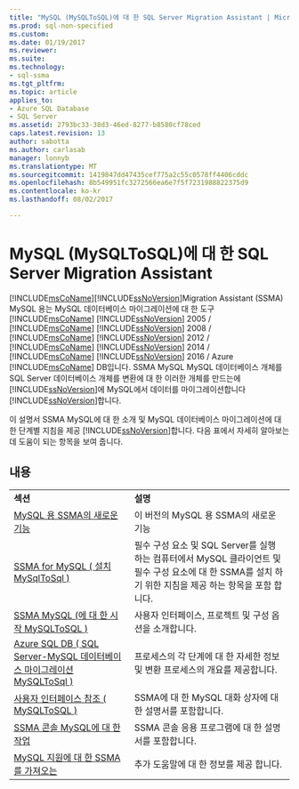 ```yaml
---
title: "MySQL (MySQLToSQL)에 대 한 SQL Server Migration Assistant | Microsoft Docs"
ms.prod: sql-non-specified
ms.custom: 
ms.date: 01/19/2017
ms.reviewer: 
ms.suite: 
ms.technology:
- sql-ssma
ms.tgt_pltfrm: 
ms.topic: article
applies_to:
- Azure SQL Database
- SQL Server
ms.assetid: 2793bc33-38d3-46ed-8277-b8580cf78ced
caps.latest.revision: 13
author: sabotta
ms.author: carlasab
manager: lonnyb
ms.translationtype: MT
ms.sourcegitcommit: 1419847dd47435cef775a2c55c0578ff4406cddc
ms.openlocfilehash: 8b549951fc3272566ea6e7f5f7231988822375d9
ms.contentlocale: ko-kr
ms.lasthandoff: 08/02/2017

---
```

# <a name="sql-server-migration-assistant-for-mysql-mysqltosql"></a>MySQL (MySQLToSQL)에 대 한 SQL Server Migration Assistant
[!INCLUDE[msCoName](../../includes/msconame_md.md)][!INCLUDE[ssNoVersion](../../includes/ssnoversion_md.md)]Migration Assistant (SSMA) MySQL 용는 MySQL 데이터베이스 마이그레이션에 대 한 도구 [!INCLUDE[msCoName](../../includes/msconame_md.md)] [!INCLUDE[ssNoVersion](../../includes/ssnoversion_md.md)] 2005 / [!INCLUDE[msCoName](../../includes/msconame_md.md)] [!INCLUDE[ssNoVersion](../../includes/ssnoversion_md.md)] 2008 / [!INCLUDE[msCoName](../../includes/msconame_md.md)] [!INCLUDE[ssNoVersion](../../includes/ssnoversion_md.md)] 2012 / [!INCLUDE[msCoName](../../includes/msconame_md.md)] [!INCLUDE[ssNoVersion](../../includes/ssnoversion_md.md)] 2014 / [!INCLUDE[msCoName](../../includes/msconame_md.md)] [!INCLUDE[ssNoVersion](../../includes/ssnoversion_md.md)] 2016 / Azure [!INCLUDE[msCoName](../../includes/msconame_md.md)] DB입니다. SSMA MySQL MySQL 데이터베이스 개체를 SQL Server 데이터베이스 개체를 변환에 대 한 이러한 개체를 만드는에 [!INCLUDE[ssNoVersion](../../includes/ssnoversion_md.md)]에 MySQL에서 데이터를 마이그레이션합니다 [!INCLUDE[ssNoVersion](../../includes/ssnoversion_md.md)]합니다.  
  
이 설명서 SSMA MySQL에 대 한 소개 및 MySQL 데이터베이스 마이그레이션에 대 한 단계별 지침을 제공 [!INCLUDE[ssNoVersion](../../includes/ssnoversion_md.md)]합니다. 다음 표에서 자세히 알아보는 데 도움이 되는 항목을 보여 줍니다.  
  
## <a name="contents"></a>내용  
  
|||  
|-|-|  
|**섹션**|**설명**|  
|[MySQL 용 SSMA의 새로운 기능](http://msdn.microsoft.com/en-us/1451a0b0-6713-4d0c-954f-ea3d8fce1d31)|이 버전의 MySQL 용 SSMA의 새로운 기능|  
|[SSMA for MySQL &#40; 설치 MySqlToSql &#41;](../../ssma/mysql/installing-ssma-for-mysql-mysqltosql.md)|필수 구성 요소 및 SQL Server를 실행 하는 컴퓨터에서 MySQL 클라이언트 및 필수 구성 요소에 대 한 SSMA를 설치 하기 위한 지침을 제공 하는 항목을 포함 합니다.|  
|[SSMA MySQL &#40;에 대 한 시작 MySQLToSQL &#41;](../../ssma/mysql/getting-started-with-ssma-for-mysql-mysqltosql.md)|사용자 인터페이스, 프로젝트 및 구성 옵션을 소개합니다.|  
|[Azure SQL DB &#40; SQL Server-MySQL 데이터베이스 마이그레이션 MySQLToSql &#41;](../../ssma/mysql/migrating-mysql-databases-to-sql-server-azure-sql-db-mysqltosql.md)|프로세스의 각 단계에 대 한 자세한 정보 및 변환 프로세스의 개요를 제공합니다.|  
|[사용자 인터페이스 참조 &#40; MySQLToSQL &#41;](../../ssma/mysql/user-interface-reference-mysqltosql.md)|SSMA에 대 한 MySQL 대화 상자에 대 한 설명서를 포함합니다.|  
|[SSMA 콘솔 MySQL에 대 한 작업](http://msdn.microsoft.com/en-us/240aaad1-d65d-4dea-b60b-315cb1ac733d)|SSMA 콘솔 응용 프로그램에 대 한 설명서를 포함합니다.|  
|[MySQL 지원에 대 한 SSMA를 가져오는](http://go.microsoft.com/fwlink/?LinkID=708538&clcid=0x409)|추가 도움말에 대 한 정보를 제공 합니다.|  
  

